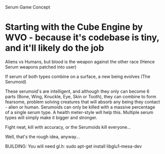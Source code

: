 Serum Game Concept

# Starting with the Cube Engine by WVO - because it's codebase is tiny, and it'll likely do the job

Aliens vs Humans, but blood is the weapon against the other race (Hence Serum weapons patched into user)

If serum of both types combine on a surface, a new being evolves (The Serumoid)

These serumoid's are intelligent, and although they only can become 6 parts (Bone, Wing, Knuckle, Eye, Skin or Tooth), they can
combine to form fearsome, problem solving creatures that will absorb any being they contact - alien or human.
Serumoids can only be killed with a massive percentage of a single serum type. A health meter-style will help this.
Multiple serum types will simply make it bigger and stronger.


Fight neat, kill with accuracy, or the Serumoids kill everyone...

Well, that's the rough idea, anyway...

BUILDING:
You will need gl.h:
   sudo apt-get install libglu1-mesa-dev

 

